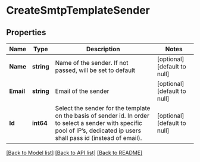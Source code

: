 # CreateSmtpTemplateSender

## Properties
Name | Type | Description | Notes
------------ | ------------- | ------------- | -------------
**Name** | **string** | Name of the sender. If not passed, will be set to default | [optional] [default to null]
**Email** | **string** | Email of the sender | [optional] [default to null]
**Id** | **int64** | Select the sender for the template on the basis of sender id. In order to select a sender with specific pool of IP’s, dedicated ip users shall pass id (instead of email). | [optional] [default to null]

[[Back to Model list]](../README.md#documentation-for-models) [[Back to API list]](../README.md#documentation-for-api-endpoints) [[Back to README]](../README.md)

